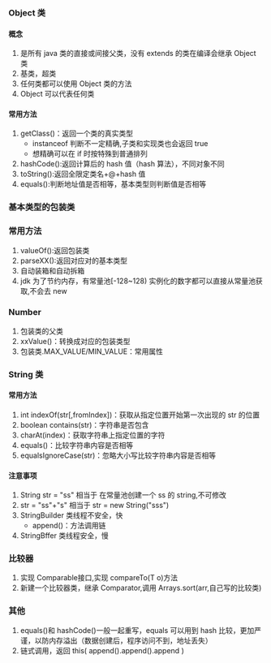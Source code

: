 ### Object 类

#### 概念

1. 是所有 java 类的直接或间接父类，没有 extends 的类在编译会继承 Object 类
2. 基类，超类
3. 任何类都可以使用 Object 类的方法
4. Object 可以代表任何类

#### 常用方法

1. getClass()：返回一个类的真实类型
   - instanceof 判断不一定精确,子类和实现类也会返回 true
   - 想精确可以在 if 时按特殊到普通排列
2. hashCode():返回计算后的 hash 值（hash 算法），不同对象不同
3. toString():返回全限定类名+@+hash 值
4. equals():判断地址值是否相等，基本类型则判断值是否相等

### 基本类型的包装类

### 常用方法

1. valueOf():返回包装类
2. parseXX():返回对应对的基本类型
3. 自动装箱和自动拆箱
4. jdk 为了节约内存，有常量池[-128~128) 实例化的数字都可以直接从常量池获取,不会去 new

### Number

1. 包装类的父类
2. xxValue()：转换成对应的包装类型
3. 包装类.MAX_VALUE/MIN_VALUE：常用属性

### String 类

#### 常用方法

1. int indexOf(str\[,fromIndex\])：获取从指定位置开始第一次出现的 str 的位置
2. boolean contains(str)：字符串是否包含
3. charAt(index)：获取字符串上指定位置的字符
4. equals()：比较字符串内容是否相等
5. equalsIgnoreCase(str)：忽略大小写比较字符串内容是否相等

#### 注意事项

1. String str = "ss" 相当于 在常量池创建一个 ss 的 string,不可修改
2. str = "ss"+"s" 相当于 str = new String("sss")
3. StringBuilder 类线程不安全，快
   - append()：方法调用链
4. StringBffer 类线程安全，慢

### 比较器

1. 实现 Comparable<T>接口,实现 compareTo(T o)方法
2. 新建一个比较器类，继承 Comparator<T>,调用 Arrays.sort(arr,自己写的比较类)

### 其他

1. equals()和 hashCode()一般一起重写，equals 可以用到 hash 比较，更加严谨，以防内存溢出（数据创建后，程序访问不到，地址丢失）
2. 链式调用，返回 this( append().append().append )

